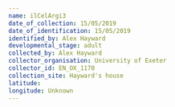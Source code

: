 ```yaml
---
name: ilCelArgi3
date_of_collection: 15/05/2019
date_of_identification: 15/05/2019
identified_by: Alex Hayward
developmental_stage: adult
collected_by: Alex Hayward
collector_organisation: University of Exeter
collector_id: EN_OX_1170
collection_site: Hayward's house
latitude: 
longitude: Unknown
---
```

